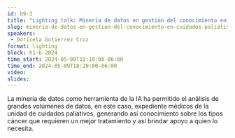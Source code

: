 ```yaml
---
id: b9-3
title: "Lighting talk: Minería de datos en gestión del conocimiento en cuidados paliativos"
slug: mineria-de-datos-en-gestion-del-conocimiento-en-cuidados-paliativos
speakers:
 - Doricela Gutierrez Cruz
format: lighting
block: h1-b-2024
time_start: 2024-05-09T18:10:00-06:00
time_end: 2024-05-09T18:20:00-06:00
video:
slides:
---
```


La minería de datos como herramienta de la IA ha permitido el análisis de grandes volúmenes de datos, en este caso, expediente médicos de la unidad de cuidados paliativos, generando así conocimiento sobre los tipos cáncer que requieren un mejor tratamiento y así brindar apoyo a quien lo necesita.
